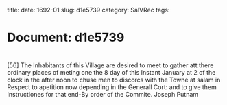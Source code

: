title: 
date: 1692-01
slug: d1e5739
category: SalVRec
tags: 




# Document: d1e5739


# 

[56] The Inhabitants of this Village are desired to meet to gather att there ordinary places of meting one the 8 day of this Instant January at 2 of the clock in the after noon to chuse men to discorcs with the Towne at salam in Respect to apetition now depending in the Generall Cort: and to give them Instructiones for that end-By order of the Commite. Joseph Putnam
